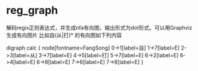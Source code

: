 # reg_graph
解码regix正则表达式，并生成nfa有向图，输出形式为dot形式。可以用Graphviz生成有向图片
比如自(从|打)* 的有向图如下列内容

digraph calc {
	node[fontname=FangSong]
	0->1[label=自]
	1->7[label=E]
	2->3[label=从]
	3->7[label=E]
	4->5[label=打]
	5->7[label=E]
	6->2[label=E]
	6->4[label=E]
	6->8[label=E]
	7->6[label=E]
	7->8[label=E]
}

